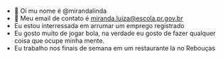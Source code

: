 - 👋 Oi mu nome é @mirandalinda
- 👀 Meu email de contato é  miranda.luiza@escola.pr.gov.br
-   Eu estou interressada  em arrumar um emprego registrado
-  Eu gosto muito de jogar bola, na verdade eu gosto de fazer qualquer coisa que ocupe minha mente.
-   Eu trabalho nos finais de semana em um restaurante la no Rebouças
